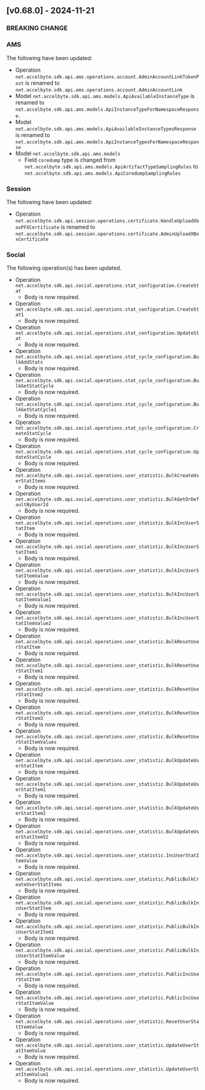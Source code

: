 <a name="v0.68.0"></a>
## [v0.68.0] - 2024-11-21

### BREAKING CHANGE

### AMS
The following have been updated:
- Operation `net.accelbyte.sdk.api.ams.operations.account.AdminAccountLinkTokenPost` is renamed to `net.accelbyte.sdk.api.ams.operations.account.AdminAccountLink`
- Model `net.accelbyte.sdk.api.ams.models.ApiAvailableInstanceType` is renamed to `net.accelbyte.sdk.api.ams.models.ApiInstanceTypeForNamespaceResponse`.
- Model `net.accelbyte.sdk.api.ams.models.ApiAvailableInstanceTypesResponse` is renamed to `net.accelbyte.sdk.api.ams.models.ApiInstanceTypesForNamespaceResponse`
- Model `net.accelbyte.sdk.api.ams.models`
  - Field `coredump` type is changed from `net.accelbyte.sdk.api.ams.models.ApiArtifactTypeSamplingRules` to `net.accelbyte.sdk.api.ams.models.ApiCoredumpSamplingRules`

### Session
The following have been updated:
- Operation `net.accelbyte.sdk.api.session.operations.certificate.HandleUploadXboxPFXCertificate` is renamed to `net.accelbyte.sdk.api.session.operations.certificate.AdminUploadXBoxCertificate`

### Social
The following operation(s) has been updated.
- Operation `net.accelbyte.sdk.api.social.operations.stat_configuration.CreateStat`
    - Body is now required.
- Operation `net.accelbyte.sdk.api.social.operations.stat_configuration.CreateStat1`
    - Body is now required.
- Operation `net.accelbyte.sdk.api.social.operations.stat_configuration.UpdateStat`
    - Body is now required.
- Operation `net.accelbyte.sdk.api.social.operations.stat_cycle_configuration.BulkAddStats`
    - Body is now required.
- Operation `net.accelbyte.sdk.api.social.operations.stat_cycle_configuration.BulkGetStatCycle`
    - Body is now required.
- Operation `net.accelbyte.sdk.api.social.operations.stat_cycle_configuration.BulkGetStatCycle1`
    - Body is now required.
- Operation `net.accelbyte.sdk.api.social.operations.stat_cycle_configuration.CreateStatCycle`
    - Body is now required.
- Operation `net.accelbyte.sdk.api.social.operations.stat_cycle_configuration.UpdateStatCycle`
    - Body is now required.
- Operation `net.accelbyte.sdk.api.social.operations.user_statistic.BulkCreateUserStatItems`
    - Body is now required.
- Operation `net.accelbyte.sdk.api.social.operations.user_statistic.BulkGetOrDefaultByUserId`
    - Body is now required.
- Operation `net.accelbyte.sdk.api.social.operations.user_statistic.BulkIncUserStatItem`
    - Body is now required.
- Operation `net.accelbyte.sdk.api.social.operations.user_statistic.BulkIncUserStatItem1`
    - Body is now required.
- Operation `net.accelbyte.sdk.api.social.operations.user_statistic.BulkIncUserStatItemValue`
    - Body is now required.
- Operation `net.accelbyte.sdk.api.social.operations.user_statistic.BulkIncUserStatItemValue1`
    - Body is now required.
- Operation `net.accelbyte.sdk.api.social.operations.user_statistic.BulkIncUserStatItemValue2`
    - Body is now required.
- Operation `net.accelbyte.sdk.api.social.operations.user_statistic.BulkResetUserStatItem`
    - Body is now required.
- Operation `net.accelbyte.sdk.api.social.operations.user_statistic.BulkResetUserStatItem1`
    - Body is now required.
- Operation `net.accelbyte.sdk.api.social.operations.user_statistic.BulkResetUserStatItem2`
    - Body is now required.
- Operation `net.accelbyte.sdk.api.social.operations.user_statistic.BulkResetUserStatItem3`
    - Body is now required.
- Operation `net.accelbyte.sdk.api.social.operations.user_statistic.BulkResetUserStatItemValues`
    - Body is now required.
- Operation `net.accelbyte.sdk.api.social.operations.user_statistic.BulkUpdateUserStatItem`
    - Body is now required.
- Operation `net.accelbyte.sdk.api.social.operations.user_statistic.BulkUpdateUserStatItem1`
    - Body is now required.
- Operation `net.accelbyte.sdk.api.social.operations.user_statistic.BulkUpdateUserStatItem2`
    - Body is now required.
- Operation `net.accelbyte.sdk.api.social.operations.user_statistic.BulkUpdateUserStatItemV2`
    - Body is now required.
- Operation `net.accelbyte.sdk.api.social.operations.user_statistic.IncUserStatItemValue`
    - Body is now required.
- Operation `net.accelbyte.sdk.api.social.operations.user_statistic.PublicBulkCreateUserStatItems`
    - Body is now required.
- Operation `net.accelbyte.sdk.api.social.operations.user_statistic.PublicBulkIncUserStatItem`
    - Body is now required.
- Operation `net.accelbyte.sdk.api.social.operations.user_statistic.PublicBulkIncUserStatItem1`
    - Body is now required.
- Operation `net.accelbyte.sdk.api.social.operations.user_statistic.PublicBulkIncUserStatItemValue`
    - Body is now required.
- Operation `net.accelbyte.sdk.api.social.operations.user_statistic.PublicIncUserStatItem`
    - Body is now required.
- Operation `net.accelbyte.sdk.api.social.operations.user_statistic.PublicIncUserStatItemValue`
    - Body is now required.
- Operation `net.accelbyte.sdk.api.social.operations.user_statistic.ResetUserStatItemValue`
    - Body is now required.
- Operation `net.accelbyte.sdk.api.social.operations.user_statistic.UpdateUserStatItemValue`
    - Body is now required.
- Operation `net.accelbyte.sdk.api.social.operations.user_statistic.UpdateUserStatItemValue1`
    - Body is now required.
